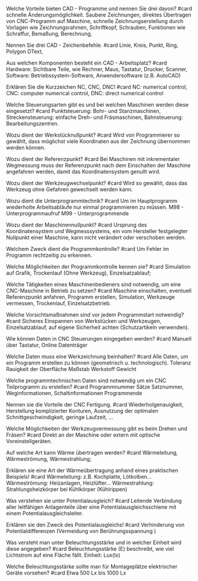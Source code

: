 
Welche Vorteile bieten CAD - Programme und nennen Sie drei davon? #card
schnelle Änderungsmöglichkeit.
Saubere Zeichnungen,
direktes Übertragen von CNC-Programm auf Maschine,
schnelle Zeichnungserstellung durch Vorlagen wie Zeichnungsrahmen, Schriftkopf, Schrauben,
Funktionen wie Schraffur, Bemaßung, Berechnung,

Nennen Sie drei CAD - Zeichenbefehle. #card
Linie,
Kreis,
Punkt,
Ring,
Polygon
DText,

Aus welchen Komponenten besteht ein CAD - Arbeitsplatz? #card 
Hardware:
Sichtbare Teile, wie Rechner, Maus, Tastatur, Drucker, Scanner,
Software:
Betriebssystem-Software, Anwendersoftware (z.B. AutoCAD)

Erklären Sie die Kurzzeichen NC, CNC, DNC! #card
NC: numerical control,
CNC: computer numerical control,
DNC: direct numerical control

Welche Steuerungsarten gibt es und bei welchen Maschinen werden diese eingesetzt? #card
Punktsteuerung:
Bohr- und Stanzmaschinen,
Streckensteuerung:
einfache Dreh- und Fräsmaschinen,
Bahnsteuerung:
Bearbeitungszentren.

Wozu dient der Werkstücknullpunkt? #card 
Wird von Programmierer so gewählt, dass möglichst viele Koordinaten aus der Zeichnung übernommen werden können.

Wozu dient der Referenzpunkt? #card
Bei Maschinen mit inkrementaler Wegmessung muss der Referenzpunkt nach dem Einschalten der Maschine angefahren
werden, damit das Koordinatensystem genullt wird.

Wozu dient der Werkzeugwechselpunkt? #card
Wird so gewählt, dass das
Werkzeug ohne Gefahren gewechselt werden kann.

Wozu dient die Unterprogrammtechnik? #card
Um im Hauptprogramm wiederholte
Arbeitsabläufe nur einmal programmieren zu müssen.
M98 - Unterprogrammaufruf
M99 - Unterprogrammende

Wozu dient der Maschinennullpunkt? #card
Ursprung des Koordinatensystem
und Wegmesssystems, ein vom Hersteller festgelegter Nullpunkt einer Maschine,
kann nicht verändert oder verschoben werden.

Welchem Zweck dient die Programmkontrolle? #card
Um Fehler im Programm rechtzeitig zu erkennen.

Welche Möglichkeiten der Programmkontrolle kennen sie? #card
Simulation auf Grafik,
Trockenlauf (Ohne Werkzeug),
Einzelsatzablauf;

Welche Tätigkeiten eines Maschinenbedieners sind notwendig, um eine CNC-Maschine in Betrieb zu setzen? #card
Maschine einschalten,
eventuell Referenzpunkt anfahren,
Programm erstellen,
Simulation,
Werkzeuge vermessen,
Trockenlauf,
Einzelsatzbetrieb.

Welche Vorsichtsmaßnahmen sind vor jedem Programmstart notwendig? #card
Sicheres Einspannen von Werkstücken und Werkzeugen,
Einzelsatzablauf,
auf eigene Sicherheit achten (Schutzartikeln verwenden).

Wie können Daten in CNC Steuerungen eingegeben werden? #card
Manuell über Tastatur,
Online
Datenträger

Welche Daten muss eine Werkzeichnung beinhalten? #card
Alle Daten, um ein Programm erstellen zu können (geometrisch u. technologisch).
Toleranz
Rauigkeit der Oberfläche
Maßstab
Werkstoff
Gewicht

Welche programmtechnischen Daten sind notwendig um ein CNC Teilprogramm zu erstellen? #card
 Programmnummer Sätze
Satznummer,
Weginformationen,
Schaltinformationen
Programmende

Nennen sie die Vorteile der CNC Fertigung. #card
Wiederholgenauigkeit,
Herstellung komplizierter Konturen,
Ausnutzung der optimalen Schnittgeschwindigkeit,
geringe Laufzeit, ...

Welche Möglichkeiten der Werkzeugvermessung gibt es beim Drehen und Fräsen? #card
Direkt an der Maschine oder extern mit optische Voreinstellgeräten.

Auf welche Art kann Wärme übertragen werden? #card
Wärmeleitung,
Wärmeströmung,
Wärmestrahlung;

Erklären sie eine Art der Wärmeübertragung anhand eines praktischen Beispiels! #card
Wärmeleitung: z.B. Kochplatte, Lötkolben...
Wärmeströmung: Heizanlagen, Heizlüfter...
Wärmestrahlung: Strahlungsheizkörper bei Kühlkörper (Kühlrippen)

Was verstehen sie unter Potentialausgleich? #card
Leitende Verbindung aller leitfähigen Anlagenteile über eine Potentialausgleichsschiene mit einem Potentialausgleichsleiter.

Erklären sie den Zweck des Potentialausgleichs! #card
Verhinderung von Potentialdifferenzen (Vermeidung von Berührungsspannung )

Was versteht man unter Beleuchtungsstärke und in welcher Einheit wird diese angegeben? #card
Beleuchtungsstärke (E) beschreibt, 
wie viel Lichtstrom auf eine Fläche fällt.
Einheit: Lux(lx)

Welche Beleuchtungsstärke sollte man für Montageplätze elektrischer Geräte vorsehen? #card
Etwa 500 Lx bis 1000 Lx
